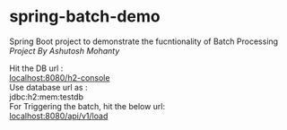 # spring-batch-demo
Spring Boot project to demonstrate the fucntionality of Batch Processing
<br>
<i> Project By Ashutosh Mohanty </i>
<br>
<p>
Hit the DB url : <br>
<a href="localhost:8080/h2-console" >localhost:8080/h2-console</a> <br>
Use database url as :<br> jdbc:h2:mem:testdb
<br>
For Triggering the batch, hit the below url:<br>
<a href="localhost:8080/api/v1/load">localhost:8080/api/v1/load</a>
</p>